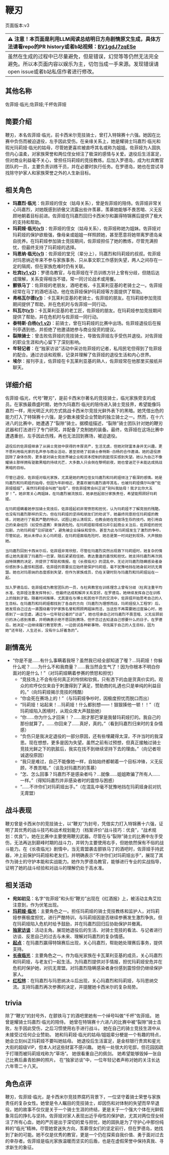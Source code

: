 # 鞭刃
页面版本:v3
 

| :warning: 注意！本页面是利用LLM阅读总结明日方舟剧情原文生成，具体方法请看repo的PR history或者b站视频：[BV1gdJ7zqESe](https://www.bilibili.com/video/BV1gdJ7zqESe/)         |
|:----------------------------|
| 虽然在生成的过程中已尽量避免，但是错误，幻觉等等仍然无法完全避免。所以本页面内容以娱乐为主，切勿当成一手来源。发现错误请open issue或者b站私信作者进行修改。|



## 其他名称
佐菲娅·临光;佐菲娅;千杯佐菲娅
## 简要介绍
鞭刃，本名佐菲娅·临光，前卡西米尔竞技骑士，曾打入特锦赛十六强。她因在比赛中负伤而被迫退役，左手因此受伤。在亲缘关系上，她是耀骑士玛嘉烈·临光和瑕光玛莉娅·临光的姑母，尽管她更喜欢被直呼其名或称为姐姐。佐菲娅为人固执但内心温柔，对家族荣誉和两位侄女倾注了极深的感情与关爱。退役后生活富足，但对商业利益毫不关心，曾担任玛莉娅的竞技教练。后加入罗德岛，成为杜宾教官团队的一员，主要负责训练干员，并在必要时执行任务。在罗德岛，她也在尝试寻找除守护家人和家族荣誉之外的人生新目标。
## 相关角色
-   **玛嘉烈·临光**：佐菲娅的侄女（姑母关系），曾是佐菲娅的陪侍。佐菲娅非常关心玛嘉烈，对她既感到骄傲又流露出些许羡慕，羡慕她能够不畏苦暗、义无反顾地朝着目标前进。佐菲娅在玛嘉烈回归卡西米尔和赢得特锦赛后提供了极大的支持和帮助。
-   **玛莉娅·临光([v1](../chars/extended_char_8b2c94.md))**：佐菲娅的侄女（姑母关系），佐菲娅称她为姐妹。佐菲娅对玛莉娅的保护欲极强，像母亲或姐姐一样照顾她，甚至愿意将她带离罗德岛亲自抚养。在玛莉娅参加骑士竞技期间，佐菲娅担任了她的教练，尽管充满担忧，但最终支持了玛莉娅的选择。
-   **玛恩纳·临光([v1](../chars/extended_char_4ec778.md))**：佐菲娅的堂兄（辈分上），玛嘉烈和玛莉娅的叔叔。佐菲娅对玛恩纳近年来不参与家族事务、只从事文职工作感到失望，两人之间存在一定的隔阂，但在家族危难时仍有关联。
-   **杜宾([v1](../chars/char_130_doberm.md),[v2](char_130_doberm.md))**：罗德岛教官，与佐菲娅在干员训练方针上曾有分歧，但随后达成理解，关系变得相当不错，常一同讨论战术或用餐。
-   **颤铁马丁**：佐菲娅的老朋友，酒吧老板，卡瓦莱利亚基的老骑士之一。佐菲娅经常在马丁的酒吧活动，他在佐菲娅保护玛莉娅等方面提供了帮助。
-   **弗格瓦尔德([v1](../chars/extended_char_fu_ge_wa_er_de.md))**：卡瓦莱利亚基的老骑士，佐菲娅的朋友。在玛莉娅参加竞技期间提供了帮助，并在危机时与佐菲娅一同行动。
-   **科瓦尔([v1](../chars/extended_char_ke_wa_er.md))**：卡瓦莱利亚基的老工匠，佐菲娅的朋友。在玛莉娅参加竞技期间提供了帮助，并在危机时与佐菲娅一同行动。
-   **泰特斯·白杨([v1](../chars/extended_char_8e4131.md),[v2](extended_char_8e4131.md))**：前骑士，曾在玛莉娅的比赛中出场。佐菲娅退役后在报刊亭遇到他，并拒绝了他邀请她参与商业投资的提议。
-   **裂隙骑士**：曾击败佐菲娅的竞技骑士，导致佐菲娅左手受伤并退役。对佐菲娅的职业生涯和内心留下了深刻影响。
-   **年轻记者**：在“独家访谈”活动中采访佐菲娅的记者，私闯民宅但得到了佐菲娅的配合。通过访谈和观察，记录并理解了佐菲娅的退役生活和内心世界。
-   **埃尔**：报刊亭主，佐菲娅在卡瓦莱利亚基的熟人，佐菲娅常在他那里买报纸并聊天。
## 详细介绍
佐菲娅·临光，代号“鞭刃”，是前卡西米尔著名的竞技骑士，临光家族旁支的成员。在家族最鼎盛时期，她作为玛嘉烈·临光的陪侍进入骑士竞技界，希望能像玛嘉烈一样，用光明正大的方式挑战卡西米尔竞技光鲜外表下的黑暗。她凭借出色的能力打入了特锦赛十六强，是少数未接受企业赞助的独立骑士之一。然而，在十六进八的比赛中，她遭遇了“裂隙”骑士。据模组描述，“裂隙”骑士团队针对她的鞭刃武器和打法进行了专门研究，并配备了克制她的装备。最终，佐菲娅在这场比赛中遭遇重创，左手因此伤残，再也无法回到赛场，被迫退役。

    退役后的佐菲娅继承了从骑士竞技中获得的丰厚资产，生活无虞，但她对财富本身并无兴趣，更不愿利用临光家的名声参与商业活动，甚至拒绝了前骑士泰特斯·白杨的合作邀请。她的退役原因除了身体伤势，更多是对骑士竞技界被企业和资本控制的肮脏现实感到失望。她认为自己不像耀骑士那样拥有驱散黑暗的持续光芒，大多数人只会倒在黎明前夜，她也曾迷茫于未能达成挑战黑暗的目标。

    尽管已退役，佐菲娅对临光家族，尤其是她的两位侄女玛嘉烈和玛莉娅倾注了极深的感情。她是玛嘉烈和玛莉娅的姑母，但因为年龄相近，更喜欢被玛嘉烈直呼其名，也被玛莉娅偶尔叫做“佐菲娅姐姐”，虽然玛莉娅会叫她“姑母”，但佐菲娅常会纠正说“别叫我姑母！我才比你大五岁！”。她非常关心两姐妹，在玛嘉烈被流放后，她承担起部分家族责任，希望能照顾好玛莉娅。

    在玛莉娅瞒着她参加骑士竞技后，佐菲娅起初非常愤怒和担忧，认为玛莉娅不了解竞技的残酷，也没有玛嘉烈那样的实力。但在玛莉娅的坚持和朋友们的劝说下，她最终同意担任玛莉娅的教练，对她进行了极其严酷的特训，试图让她认清现实，也教会她在竞技场生存的技巧。她引用自己的亲身经历（如受伤退赛）来强调危险。在玛莉娅取得成功并引起商业关注后，佐菲娅的担忧加剧，力劝玛莉娅“见好就收”，避免被企业操纵和受伤，甚至为此与玛莉娅发生了激烈的争吵。尽管如此，她从未停止关心玛莉娅，在玛莉娅面临危险时，她总是第一时间赶到现场，大声鼓励她。

    当玛嘉烈回到卡西米尔后，佐菲娅非常欣慰，尽管在玛嘉烈突然出现救下玛莉娅时，她复杂的情感让她先是扇了玛嘉烈一巴掌，随后紧紧抱住她，表达重逢的喜悦和担忧。她支持玛嘉烈再次挑战特锦赛的决定，并提供了帮助和情报。在《长夜临光》的混乱中，无论对玛嘉烈隐瞒感染者身份感到多么震惊和困惑，佐菲娅的首要反应始终是保护玛莉娅，毫不犹豫地挡在她身前对抗无胄盟。她也对玛恩纳的态度感到失望，但作为家族成员，仍在关键时刻与玛嘉烈和玛莉娅站在一起。

    加入罗德岛后，佐菲娅成为教官团队的一员，与杜宾教官在训练理念上曾有分歧（杜宾注重平均水准，佐菲娅注重发挥特长），但最终达成和解并关系变好。在罗德岛，她继续发挥自己在训练上的独到才能。随着时间推移，尤其是在与博士和其他干员的交流中，佐菲娅开始思考自己的人生目标。在玛嘉烈和玛莉娅都找到了各自的方向（玛嘉烈为理想而战，玛莉娅投入工程学）后，她发现自己过去一直围绕着守护家族名誉和照顾两姐妹而活，当这些不再需要她过度操心时，她感到了一丝空虚。通过与一位年轻记者的“访谈”，她也坦承自己对玛嘉烈不畏苦暗、义无反顾前行的决心感到羡慕，并明确表示绝不愿回到赛场，但怀念过去知道自己想要什么的日子。在罗德岛，她决定一边继续履行教官职责，一边尝试各种新事物，寻找属于自己的人生目标，因为她“还年轻，人生还长，没有什么好着急的”。
## 剧情高光
*   “你是不是......有什么事瞒着我呀？虽然我已经全部知道了喔？...玛莉娅！你躲什么呢？......为什么不和我商量？......我当然会生气了！因为你根本不明白你面对的是什么！”（对玛莉娅瞒着参赛的愤怒和担忧）
    *   “竞技场上不会有任何真正的怜悯和钦佩，只有洒下的血是货真价实的。观众的欢呼仅仅来自于刺激得到了满足，赞助商的礼遇也只是单纯的利益目的。”（向玛莉娅揭示竞技的残酷）
    *   “你会死在赛场上的！”（与玛莉娅争吵时，因极度担忧而脱口而出）
    *   “玛莉娅！站起来！...玛莉娅！什么都别想——！狠狠揍他一顿！！”（在玛莉娅陷入困境时，从观众席大声鼓励她）
    *   “你......你为什么才回来！？......刚才那巴掌是我替玛莉娅打的。我自己的那份就算了。......你回来了......真好，真的。”（看到玛嘉烈归来时的复杂情感）
    *   “负伤只是我决定退役的一部分原因，还有些埋藏得太深，不许当时的我深思。现在想想，更多是因为失望。虽然之前有过预想，但真正接触过骑士竞技光鲜之下的肮脏后，我实在找不到继续坚持下去的理由。”（向记者坦诚退役原因）
    *   “我只是难过，自己不能像她一样，自始始终都朝着一个目标冲锋，义无反顾，不畏苦暗。”（谈及对玛嘉烈的羡慕）
    *   “怎、怎么回事？玛嘉烈不是感染者吗？...就像......姐姐欺骗了所有人......一样。”（得知玛嘉烈并非感染者时的震惊与困惑）
    *   “......不许你们对玛莉娅出手。”（在混乱中毫不犹豫地挡在玛莉娅身前对抗无胄盟）
## 战斗表现
鞭刃曾是卡西米尔的竞技骑士，以“鞭刃”为封号，凭借实力打入特锦赛十六强，证明了其优秀的战斗技巧和战术规划能力（档案评价“战斗技巧：优良”，“战术规划：优良”）。她在比赛中主要使用鞭刃武器。尽管在与“裂隙”骑士的比赛中左手受伤，无法再达到巅峰时期的战斗力，并转为主要使用右手，但她依然保有不俗的战斗能力。在《长夜临光》剧情中，当无胄盟袭击颤铁马丁的酒吧时，佐菲娅手持武器，冲上前保护玛莉娅和老友们，并明确表示“不许你们对玛莉娅出手”，展现了其作为骑士的守护本能和实战能力。她作为罗德岛教官，能够进行专业的实战指导，证明了她的战斗经验和对战斗的理解仍处于高水准。
## 相关活动
-   **宛如初见**：名字“佐菲娅”和头衔“鞭刃”出现在《红酒报》上，被活动主角艾拉注意到，作为伏笔出现。
-   **[玛莉娅·临光](../stories/act13d5.md)**：主要角色之一。担任玛莉娅的骑士竞技教练和监护人，对玛莉娅参赛极度担忧，进行严酷特训，与玛莉娅因是否继续参赛发生激烈争执，但在玛莉娅陷入危机时给予鼓励，并在玛嘉烈回归后协助保护并撤离。
-   **[独家访谈](../stories/story_sophia_set_1.md)**：活动主角。展现她退役后的生活、对骑士竞技的看法、与记者进行访谈、反思自己的过去与未来、理解对玛嘉烈的复杂情感。
-   **[起点](../stories/story_nearl2_set_1.md)**：在玛嘉烈赢得特锦赛后出现，关心玛嘉烈，帮助她处理赛后事务，提供支持。
-   **[长夜临光](../stories/act13side.md)**：主要角色之一。作为临光家族在卡瓦莱利亚基的成员，关心玛嘉烈和玛莉娅，与老友们一起生活。为玛嘉烈提供对手情报，担忧玛莉娅安危并在危机时保护她，对抗无胄盟。对玛嘉烈隐瞒感染者身份感到震惊但仍继续保护家人。
-   **[红松林](../stories/act9mini.md)**：在玛嘉烈与玛恩纳决斗后出现，关心玛嘉烈和玛莉娅，与玛恩纳交流。支持玛嘉烈再次参赛的决定，并提醒她卡西米尔的复杂局势。
## trivia
除了“鞭刃”的封号外，在颤铁马丁的酒吧里她有一个绰号叫做“千杯”佐菲娅。
    她曾是耀骑士玛嘉烈·临光的陪侍。
    她曾在特锦赛十六进八的比赛中被“裂隙”骑士击败，左手因此受伤，之后习惯使用右手进行战斗。
    她在自己的骑士竞技生涯中从未接受过任何企业赞助。
    她和玛莉娅·临光的姑母/姐姐辈分梗是一个有趣的特点，她会立刻纠正玛莉娅不要叫她姑母。
    她退役后生活富足，是金棕银行贵宾和星光大街的超级VIP，但本人对这些财富不感兴趣。
    她有一处很大的宅邸，但花园因疏于打理而被玛莉娅戏称为“草场”。
    她很看重自己的佩剑。
    她希望能够毁掉一张自己比赛后鼻青脸肿的照片。
    在“独家访谈”中，一位年轻记者声称对她的关注长达六年零二十八天。
## 角色点评
鞭刃，佐菲娅·临光，是卡西米尔竞技界腐朽背景下，一位坚守着骑士荣誉与家族责任的复杂女性。她曾是令人瞩目的竞技骑士，却因伤和对体制的失望而早早退役。她的故事不仅仅是关于一个骑士生涯的终结，更是关于一个强大个体在光鲜假象背后的挣扎与坚持。佐菲娅对家人表现出近乎母性的保护欲，尤其对两位侄女倾注了所有心血，她的严厉是出于深切的爱与担忧，她的固执是为了守护心中那份纯粹的“临光”精神。尽管她曾迷失方向，羡慕侄女们的坚定前行，但在罗德岛，她找到了新的可能。她不仅是优秀的教官，更是一个仍在探索自我价值、勇于面对过去的幸存者。佐菲娅是临光家族温暖而坚实的后盾，也是在虚假荣誉中保持真我、寻求新生的象征。